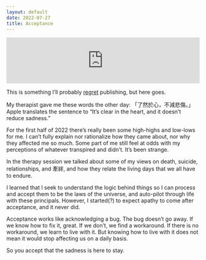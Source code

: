 ```yaml
---
layout: default
date: 2022-07-27
title: Acceptance
---
```


<iframe style="border: 0; width: 100%; height: 120px;" src="https://bandcamp.com/EmbeddedPlayer/album=2550592361/size=large/bgcol=333333/linkcol=ffffff/tracklist=false/artwork=small/track=2123594389/transparent=true/" seamless><a href="https://kurosukemusic.bandcamp.com/album/the-tales-of-roses-wine">The Tales of Roses &amp; Wine by Kurosuke</a></iframe>

This is something I’ll probably [regret](https://twitter.com/dumbricardo/status/1550937088039694336) publishing, but here goes.

My therapist gave me these words the other day: 「了然於心，不減悲傷。」 Apple translates the sentence to “It’s clear in the heart, and it doesn’t reduce sadness.”

For the first half of 2022 there’s really been some high-highs and low-lows for me. I can’t fully explain nor rationalize how they came about, nor why they affected me so much. Some part of me still feel at odds with my perceptions of whatever transpired and didn’t. It’s been strange.

In the therapy session we talked about some of my views on death, suicide, relationships, and 牽絆, and how they relate the living days that we all have to endure.

I learned that I seek to understand the logic behind things so I can process and accept them to be the laws of the universe, and auto-pilot through life with these principals. However, I started(?) to expect apathy to come after acceptance, and it never did.

Acceptance works like acknowledging a bug. The bug doesn’t go away. If we know how to fix it, great. If we don’t, we find a workaround. If there is no workaround, we learn to live with it. But knowing how to live with it does not mean it would stop affecting us on a daily basis.

So you accept that the sadness is here to stay.
